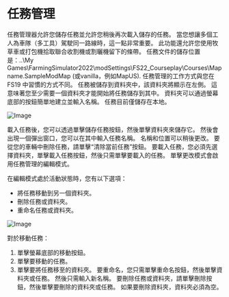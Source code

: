 # 任務管理


任務管理器允許您儲存任務並允許您稍後再次載入儲存的任務。 
當您想讓多個工人為車隊（多工具）駕駛同一路線時，這一點非常重要。 
此功能還允許您使用牧草車或打包機拾取聯合收割機或割曬機留下的條帶。 
任務文件的儲存位置是：..\My Games\FarmingSimulator2022\modSettings\FS22_Courseplay\Courses\Mapname.SampleModMap (或vanilla，例如MapUS).
任務管理的工作方式與您在 FS19 中習慣的方式不同。 
任務被儲存到資料夾中，該資料夾將顯示在左側。 這意味著您至少需要一個資料夾才能開始將任務儲存到其中。
資料夾可以通過螢幕底部的按鈕簡單地建立並輸入名稱。
任務目前僅儲存在本地。


![Image](/home/runner/work/CourseplayHelp/CourseplayHelp/translation_data/managerbasehelp_0_0_765_430.png)


載入任務後，您可以透過單擊儲存任務按鈕，然後單擊資料夾來儲存它。  然後會出現一個彈出窗口，您可以在其中輸入任務名稱。 
名稱和位置可以稍後更改。 
要從您的車輛中刪除任務，請單擊“清除當前任務”按鈕。
要載入任務，您必須先選擇資料夾，單擊載入任務按鈕，然後只需單擊要載入的任務。 
單擊更改模式會啟用任務管理的編輯模式。 



在編輯模式處於活動狀態時，您有以下選項：
- 將任務移動到另一個資料夾。
- 刪除任務或資料夾。 
- 重命名任務或資料夾。 


![Image](/home/runner/work/CourseplayHelp/CourseplayHelp/translation_data/manageredithelp_0_0_765_430.png)


對於移動任務： 
  1) 單擊螢幕底部的移動按鈕。 
  2) 單擊要移動的任務。 
  3) 單擊要將任務移至的資料夾。 
要重命名，您只需單擊重命名按鈕，然後單擊資料夾或任務。 然後只需輸入新名稱。 
要刪除任務或資料夾，請單擊刪除按鈕，然後單擊要刪除的資料夾或任務。 
如果要刪除資料夾，資料夾必須為空。 


